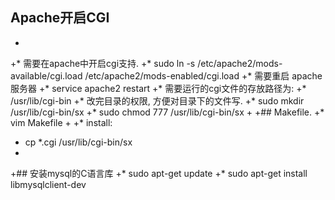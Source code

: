 ## Apache开启CGI
 +
 +* 需要在apache中开启cgi支持.
 +* sudo ln -s /etc/apache2/mods-available/cgi.load /etc/apache2/mods-enabled/cgi.load
 +* 需要重启 apache 服务器
 +* service apache2 restart
 +* 需要运行的cgi文件的存放路径为:
 +* /usr/lib/cgi-bin
 +* 改完目录的权限, 方便对目录下的文件写.
 +* sudo mkdir /usr/lib/cgi-bin/sx
 +* sudo chmod 777 /usr/lib/cgi-bin/sx
 +
 +## Makefile.
 +* vim Makefile
 +
 +* install:
 +	cp *.cgi /usr/lib/cgi-bin/sx
 +
 +## 安装mysql的C语言库
 +* sudo apt-get update
 +* sudo apt-get install libmysqlclient-dev
